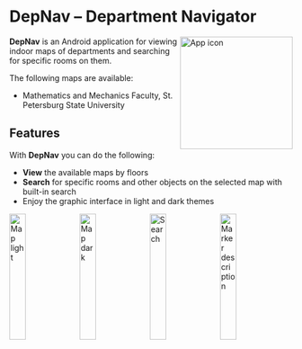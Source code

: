 # DepNav – Department Navigator

<img src="https://i.imgur.com/brORQ91.png" align="right" height="200"  alt="App icon"/>

**DepNav** is an Android application for viewing indoor maps of departments and searching for
specific rooms on them.

The following maps are available:

- Mathematics and Mechanics Faculty, St. Petersburg State University

## Features

With **DepNav** you can do the following:

- **View** the available maps by floors
- **Search** for specific rooms and other objects on the selected map with built-in search
- Enjoy the graphic interface in light and dark themes

<p>
    <img src="https://i.imgur.com/1WNO4qh.jpg" width="24%" alt="Map light" />
    <img src="https://i.imgur.com/cr40B49.jpg" width="24%" alt="Map dark" />
    <img src="https://i.imgur.com/kHAZrxc.jpg" width="24%" alt="Search" />
    <img src="https://i.imgur.com/dfpKEbL.jpg" width="24%" alt="Marker description" />
</p>
